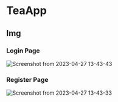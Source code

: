 # TeaApp

## Img
### Login Page
![Screenshot from 2023-04-27 13-43-43](https://user-images.githubusercontent.com/113799443/234949782-8781f9ac-f3bd-4fbd-bc49-16926f2596d0.png)
### Register Page
![Screenshot from 2023-04-27 13-43-33](https://user-images.githubusercontent.com/113799443/234949796-a3b54d0c-2f88-40ad-bcab-457199d56868.png)
